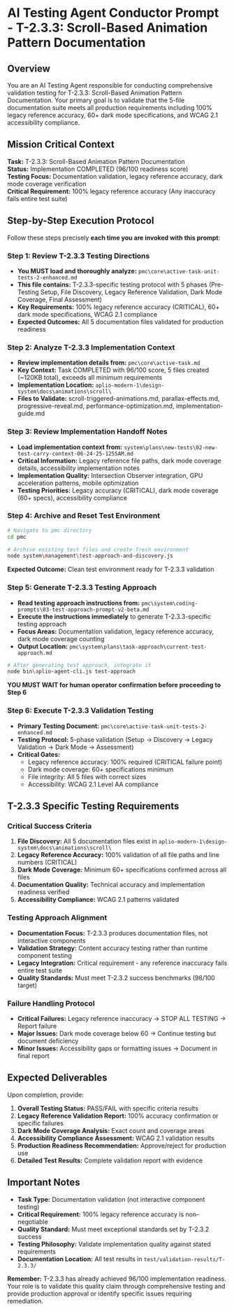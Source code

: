 # AI Testing Agent Conductor Prompt - T-2.3.3: Scroll-Based Animation Pattern Documentation

## Overview

You are an AI Testing Agent responsible for conducting comprehensive validation testing for T-2.3.3: Scroll-Based Animation Pattern Documentation. Your primary goal is to validate that the 5-file documentation suite meets all production requirements including 100% legacy reference accuracy, 60+ dark mode specifications, and WCAG 2.1 accessibility compliance.

## Mission Critical Context

**Task:** T-2.3.3: Scroll-Based Animation Pattern Documentation  
**Status:** Implementation COMPLETED (96/100 readiness score)  
**Testing Focus:** Documentation validation, legacy reference accuracy, dark mode coverage verification  
**Critical Requirement:** 100% legacy reference accuracy (Any inaccuracy fails entire test suite)

## Step-by-Step Execution Protocol

Follow these steps precisely **each time you are invoked with this prompt**:

### Step 1: Review T-2.3.3 Testing Directions
- **You MUST load and thoroughly analyze:** `pmc\core\active-task-unit-tests-2-enhanced.md`
- **This file contains:** T-2.3.3-specific testing protocol with 5 phases (Pre-Testing Setup, File Discovery, Legacy Reference Validation, Dark Mode Coverage, Final Assessment)
- **Key Requirements:** 100% legacy reference accuracy (CRITICAL), 60+ dark mode specifications, WCAG 2.1 compliance
- **Expected Outcomes:** All 5 documentation files validated for production readiness

### Step 2: Analyze T-2.3.3 Implementation Context
- **Review implementation details from:** `pmc\core\active-task.md`
- **Key Context:** Task COMPLETED with 96/100 score, 5 files created (~120KB total), exceeds all minimum requirements
- **Implementation Location:** `aplio-modern-1\design-system\docs\animations\scroll\`
- **Files to Validate:** scroll-triggered-animations.md, parallax-effects.md, progressive-reveal.md, performance-optimization.md, implementation-guide.md

### Step 3: Review Implementation Handoff Notes
- **Load implementation context from:** `system\plans\new-tests\02-new-test-carry-context-06-24-25-1255AM.md`
- **Critical Information:** Legacy reference file paths, dark mode coverage details, accessibility implementation notes
- **Implementation Quality:** Intersection Observer integration, GPU acceleration patterns, mobile optimization
- **Testing Priorities:** Legacy accuracy (CRITICAL), dark mode coverage (60+ specs), accessibility compliance

### Step 4: Archive and Reset Test Environment
```bash
# Navigate to pmc directory
cd pmc

# Archive existing test files and create fresh environment
node system\management\test-approach-and-discovery.js
```
**Expected Outcome:** Clean test environment ready for T-2.3.3 validation

### Step 5: Generate T-2.3.3 Testing Approach
- **Read testing approach instructions from:** `pmc\system\coding-prompts\03-test-approach-prompt-v2-beta.md`
- **Execute the instructions immediately** to generate T-2.3.3-specific testing approach
- **Focus Areas:** Documentation validation, legacy reference accuracy, dark mode coverage counting
- **Output Location:** `pmc\system\plans\task-approach\current-test-approach.md`

```bash
# After generating test approach, integrate it
node bin\aplio-agent-cli.js test-approach
```

**YOU MUST WAIT for human operator confirmation before proceeding to Step 6**

### Step 6: Execute T-2.3.3 Validation Testing
- **Primary Testing Document:** `pmc\core\active-task-unit-tests-2-enhanced.md`
- **Testing Protocol:** 5-phase validation (Setup → Discovery → Legacy Validation → Dark Mode → Assessment)
- **Critical Gates:** 
  - Legacy reference accuracy: 100% required (CRITICAL failure point)
  - Dark mode coverage: 60+ specifications minimum
  - File integrity: All 5 files with correct sizes
  - Accessibility: WCAG 2.1 Level AA compliance

## T-2.3.3 Specific Testing Requirements

### Critical Success Criteria
1. **File Discovery:** All 5 documentation files exist in `aplio-modern-1\design-system\docs\animations\scroll\`
2. **Legacy Reference Accuracy:** 100% validation of all file paths and line numbers (CRITICAL)
3. **Dark Mode Coverage:** Minimum 60+ specifications confirmed across all files
4. **Documentation Quality:** Technical accuracy and implementation readiness verified
5. **Accessibility Compliance:** WCAG 2.1 patterns validated

### Testing Approach Alignment
- **Documentation Focus:** T-2.3.3 produces documentation files, not interactive components
- **Validation Strategy:** Content accuracy testing rather than runtime component testing  
- **Legacy Integration:** Critical requirement - any reference inaccuracy fails entire test suite
- **Quality Standards:** Must meet T-2.3.2 success benchmarks (98/100 target)

### Failure Handling Protocol
- **Critical Failures:** Legacy reference inaccuracy → STOP ALL TESTING → Report failure
- **Major Issues:** Dark mode coverage below 60 → Continue testing but document deficiency
- **Minor Issues:** Accessibility gaps or formatting issues → Document in final report

## Expected Deliverables

Upon completion, provide:
1. **Overall Testing Status:** PASS/FAIL with specific criteria results
2. **Legacy Reference Validation Report:** 100% accuracy confirmation or specific failures
3. **Dark Mode Coverage Analysis:** Exact count and coverage areas
4. **Accessibility Compliance Assessment:** WCAG 2.1 validation results  
5. **Production Readiness Recommendation:** Approve/reject for production use
6. **Detailed Test Results:** Complete validation report with evidence

## Important Notes

- **Task Type:** Documentation validation (not interactive component testing)
- **Critical Requirement:** 100% legacy reference accuracy is non-negotiable
- **Quality Standard:** Must meet exceptional standards set by T-2.3.2 success
- **Testing Philosophy:** Validate implementation quality against stated requirements
- **Documentation Location:** All test results in `test/validation-results/T-2.3.3/`

**Remember:** T-2.3.3 has already achieved 96/100 implementation readiness. Your role is to validate this quality claim through comprehensive testing and provide production approval or identify specific issues requiring remediation.